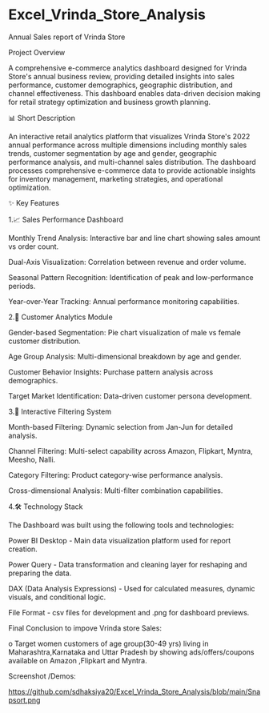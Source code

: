 # Excel_Vrinda_Store_Analysis

Annual Sales report of Vrinda Store

Project Overview

A comprehensive e-commerce analytics dashboard designed for Vrinda Store's annual business review, providing detailed insights into sales performance, customer demographics, geographic distribution, and channel effectiveness. This dashboard enables data-driven decision making for retail strategy optimization and business growth planning.

📊 Short Description

An interactive retail analytics platform that visualizes Vrinda Store's 2022 annual performance across multiple dimensions including monthly sales trends, customer segmentation by age and gender, geographic performance analysis, and multi-channel sales distribution. The dashboard processes comprehensive e-commerce data to provide actionable insights for inventory management, marketing strategies, and operational optimization.

✨ Key Features

1.📈 Sales Performance Dashboard

Monthly Trend Analysis: Interactive bar and line chart showing sales amount vs order count.

Dual-Axis Visualization: Correlation between revenue and order volume.

Seasonal Pattern Recognition: Identification of peak and low-performance periods.

Year-over-Year Tracking: Annual performance monitoring capabilities.


2.👥 Customer Analytics Module

Gender-based Segmentation: Pie chart visualization of male vs female customer distribution.

Age Group Analysis: Multi-dimensional breakdown by age and gender.

Customer Behavior Insights: Purchase pattern analysis across demographics.

Target Market Identification: Data-driven customer persona development.


3.🎯 Interactive Filtering System

Month-based Filtering: Dynamic selection from Jan-Jun for detailed analysis.

Channel Filtering: Multi-select capability across Amazon, Flipkart, Myntra, Meesho, Nalli.

Category Filtering: Product category-wise performance analysis.

Cross-dimensional Analysis: Multi-filter combination capabilities.

4.🛠️ Technology Stack

The Dashboard was built using the following tools and technologies:

Power BI Desktop - Main data visualization platform used for report creation.

Power Query - Data transformation and cleaning layer for reshaping and preparing the data.

DAX (Data Analysis Expressions) - Used for calculated measures, dynamic visuals, and conditional logic.

File Format -  csv files for development and .png for dashboard previews.


Final Conclusion to impove Vrinda store Sales: 

o Target women customers of age group(30-49 yrs) living in Maharashtra,Karnataka and Uttar Pradesh by showing ads/offers/coupons available 
on Amazon ,Flipkart and Myntra.

Screenshot /Demos:

https://github.com/sdhaksiya20/Excel_Vrinda_Store_Analysis/blob/main/Snapsort.png


